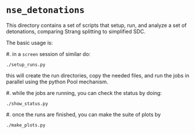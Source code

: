 # `nse_detonations`

This directory contains a set of scripts that setup, run, and analyze
a set of detonations, comparing Strang splitting to simplified SDC.

The basic usage is:

#. in a `screen` session of similar do:
   ```
   ./setup_runs.py
   ```
   this will create the run directories, copy the needed files, and
   run the jobs in parallel using the python Pool mechanism.

#. while the jobs are running, you can check the status by doing:
   ```
   ./show_status.py
   ```

#. once the runs are finished, you can make the suite of plots by
   ```
   ./make_plots.py
   ```


